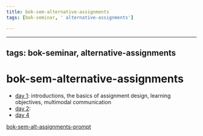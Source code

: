```yaml
---
title: bok-sem-alternative-assignments
tags: [bok-seminar, ' alternative-assignments']

---
```


---
tags: bok-seminar, alternative-assignments
---

# bok-sem-alternative-assignments

- [day 1](/Nh1epuM2SQeyP8tOz5O2fw): introductions, the basics of assignment design, learning objectives, multimodal communication
- [day 2](/W3Svw2f4QxKTaOqruks4aQ): 
- [day 4](/VWNyjyOKTmKBGQ5CAz4Tig)

[bok-sem-alt-assignments-prompt](/K3Lzi__rTs6YJVTWNpcK4A)